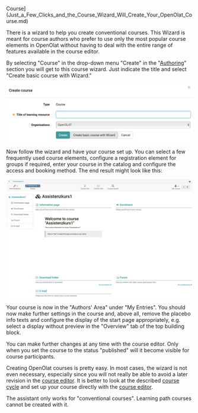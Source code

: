 Course](Just_a_Few_Clicks_and_the_Course_Wizard_Will_Create_Your_OpenOlat_Course.md)

There is a wizard to help you create conventional courses. This Wizard is
meant for course authors who prefer to use only the most popular course
elements in OpenOlat without having to deal with the entire range of features
available in the course editor.

By selecting "Course" in the drop-down menu "Create" in the
"[Authoring](Authoring.html)" section you will get to this course wizard. Just
indicate the title and select "Create basic course with Wizard."

![](assets/CourseWizard1_EN.png)

  

Now follow the wizard and have your course set up. You can select a few
frequently used course elements, configure a registration element for groups
if required, enter your course in the catalog and configure the access and
booking method. The end result might look like this:

![](assets/CourseWizard_EN.png)

Your course is now in the "Authors' Area" under "My Entries". You should now
make further settings in the course and, above all, remove the placebo info
texts and configure the display of the start page appropriately, e.g. select a
display without preview in the "Overview" tab of the top building block.

You can make further changes at any time with the course editor. Only when you
set the course to the status "published" will it become visible for course
participants.

Creating OpenOlat courses is pretty easy. In most cases, the wizard is not
even necessary, especially since you will not really be able to avoid a later
revision in the [course
editor](General+Configuration+of+Course+Elements.html). It is better to look
at the described [course cycle](General+Information.html) and set up your
course directly with the [course
editor](In+Five+Steps+to+Your+Course+With+the+Course+Editor.html).

The assistant only works for "conventional courses". Learning path courses
cannot be created with it.

